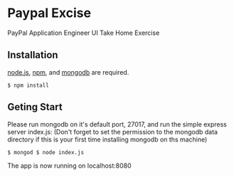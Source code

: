 # Paypal Excise

PayPal Application Engineer UI Take Home Exercise

## Installation
[node.js](http://nodejs.org/), [npm](https://www.npmjs.org/), and [mongodb](http://www.mongodb.org/) are required.

`
$ npm install
`

## Geting Start 

Please run mongodb on it's default port, 27017, and run the simple express server index.js:
(Don't forget to set the permission to the mongodb data directory if this is your first time installing mongodb on ths machine)

`
$ mongod
$ node index.js
`

The app is now running on localhost:8080
